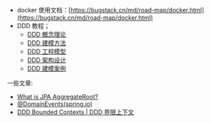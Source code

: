 - docker 使用文档：[https://bugstack.cn/md/road-map/docker.html](https://bugstack.cn/md/road-map/docker.html)
- DDD 教程；
  - [DDD 概念理论](https://bugstack.cn/md/road-map/ddd-guide-01.html)
  - [DDD 建模方法](https://bugstack.cn/md/road-map/ddd-guide-02.html)
  - [DDD 工程模型](https://bugstack.cn/md/road-map/ddd-guide-03.html)
  - [DDD 架构设计](https://bugstack.cn/md/road-map/ddd.html)
  - [DDD 建模案例](https://bugstack.cn/md/road-map/ddd-model.html)

一些文章:

- [What is JPA AggregateRoot?](https://www.baeldung.com/spring-persisting-ddd-aggregates)
- [@DomainEvents(spring.io)](https://docs.spring.io/spring-data/jpa/reference/repositories/core-domain-events.html)
- [DDD Bounded Contexts | DDD 界限上下文](https://www.baeldung.com/java-modules-ddd-bounded-contexts)